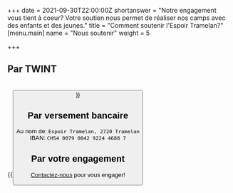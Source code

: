 +++
date = 2021-09-30T22:00:00Z
shortanswer = "Notre engagement vous tient à coeur? Votre soutien nous permet de réaliser nos camps avec des enfants et des jeunes."
title = "Comment soutenir l'Espoir Tramelan?"
[menu.main]
name = "Nous soutenir"
weight = 5

+++
## Par TWINT

<br/>
{{<button href="https://donate.raisenow.io/mppbq" name="Faire un don avec TWINT" >}}
<br/>

## Par versement bancaire

Au nom de: `Espoir Tramelan, 2720 Tramelan`<br/>
IBAN: `CH54 0079 0042 9224 4688 7`

## Par votre engagement

[Contactez-nous](https://espoir-tramelan.ch/contact/ "Contact") pour vous engager!
